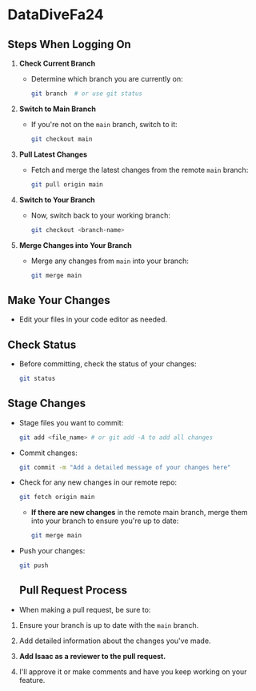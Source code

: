 # DataDiveFa24

## Steps When Logging On

1. **Check Current Branch**
   - Determine which branch you are currently on:
     ```bash
     git branch  # or use git status
     ```

2. **Switch to Main Branch**
   - If you're not on the `main` branch, switch to it:
     ```bash
     git checkout main
     ```

3. **Pull Latest Changes**
   - Fetch and merge the latest changes from the remote `main` branch:
     ```bash
     git pull origin main
     ```

4. **Switch to Your Branch**
   - Now, switch back to your working branch:
     ```bash
     git checkout <branch-name>
     ```

5. **Merge Changes into Your Branch**
   - Merge any changes from `main` into your branch:
     ```bash
     git merge main
     ```

## Make Your Changes
- Edit your files in your code editor as needed.

## Check Status
- Before committing, check the status of your changes:
  ```bash
  git status
  ```

## Stage Changes
- Stage files you want to commit:
  ```bash
  git add <file_name> # or git add -A to add all changes
  ```
- Commit changes:
  ```bash
  git commit -m "Add a detailed message of your changes here"
  ```
- Check for any new changes in our remote repo:
  ```bash
  git fetch origin main
  ```
  - **If there are new changes** in the remote main branch, merge them into your branch to ensure you're up to date:
    ```bash
    git merge main
    ```
- Push your changes:
  ```bash
  git push
  ```

  ## Pull Request Process

- When making a pull request, be sure to:

1. Ensure your branch is up to date with the `main` branch.

2. Add detailed information about the changes you've made.

3. **Add Isaac as a reviewer to the pull request.**

4. I'll approve it or make comments and have you keep working on your feature.